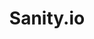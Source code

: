 ---
cloudinary_convert: No
published: published
slug: sanity-io
title: Sanity.io
start: January 01, 2000
---